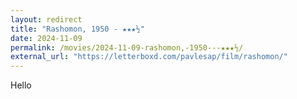 ```yaml
---
layout: redirect
title: "Rashomon, 1950 - ★★★½"
date: 2024-11-09
permalink: /movies/2024-11-09-rashomon,-1950---★★★½/
external_url: "https://letterboxd.com/pavlesap/film/rashomon/"
---
```

Hello
